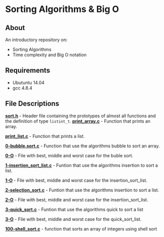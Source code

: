 # Sorting Algorithms & Big O
## About
An introductory repository on:
- Sorting Algorithms
- Time complexity and Big O notation
## Requirements
- Ubutuntu 14.04
- gcc 4.8.4
## File Descriptions
**[sort.h](sort.h)** - Header file containing the prototypes of almost all functions and the definition of type `listint_t`.
**[print_array.c](print_array.c)** - Function that prints an array.

**[print_list.c](print_list.c)** - Function that prints a list.

**[0-bubble.sort.c](0-bubble_sort.c)** - Function that use the algorithms bubble to sort an array.

**[0-O](0-O)** - File with best, middle and worst case for the buble sort.

**[1-insertion_sort_list.c](1-insertion_sort_list.c)** - Funtion that use the algorithms insertion to sort a list.

**[1-O](1-O)** - File with best, middle and worst case for the insertion_sort_list.

**[2-selection_sort.c](2-selection_sort.c)** - Funtion that use the algorithms insertion to sort a list.

**[2-O](2-O)** - File with best, middle and worst case for the insertion_sort_list.

**[3-quick_sort.c](3-quick_sort.c)** - Funtion that use the algorithms quick to sort a list

**[3-O](3-O)** - File with best, middle and worst case for the quick_sort_list.

**[100-shell_sort.c](100-shell_sort.c)** - function that sorts an array of integers using shell sort
